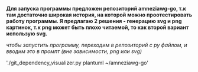 **Для запуска программы предложен репозиторий amneziawg-go, т.к там достаточно широкая история, на которой можно проотестировать работу программы. Я предлагаю 2 решения - генерацию svg и png картинок, т.к png может быть плохо читаемой, то как второй вариант использую svg.**

*чтобы запустить программу, переходим в репозиторий с py файлом, и вводим это в промпт (вне зависимости, png или svg)*

'./git_dependency_visualizer.py plantuml ~/amneziawg-go'

